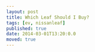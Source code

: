 ```yaml
---
layout: post
title: Which Leaf Should I Buy?
tags: [ev, nissanleaf]
published: true
date: 2014-03-01T13:20:0.0
moved: true
---
```

